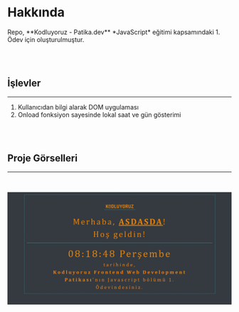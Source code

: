 # Hakkında
<p> Repo, **Kodluyoruz - Patika.dev** *JavaScript* eğitimi kapsamındaki 1. Ödev için oluşturulmuştur. </p>

<br>
<br>

## İşlevler
*****
1. Kullanıcıdan bilgi alarak DOM uygulaması
2. Onload fonksiyon sayesinde lokal saat ve gün gösterimi


<br>
<br>

## Proje Görselleri
***
<br>

![ProjectImage](/img/screenShotProject.PNG "MarineGEO logo")
